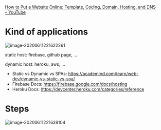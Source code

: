 [How to Put a Website Online: Template, Coding, Domain, Hosting, and DNS - YouTube](https://www.youtube.com/watch?v=NQP89ish9t8)

# Kind of applications

![image-20200611221622261](assets/JS_Deploy/image-20200611221622261.png)

static host: firebase, github page, ...

dynamic host: heroku, aws, ...

- Static vs Dynamic vs SPAs: https://academind.com/learn/web-dev/dynamic-vs-static-vs-spa/
- Firebase Docs: https://firebase.google.com/docs/hosting
- Heroku Docs: https://devcenter.heroku.com/categories/reference

# Steps

![image-20200611221638104](assets/JS_Deploy/image-20200611221638104.png)